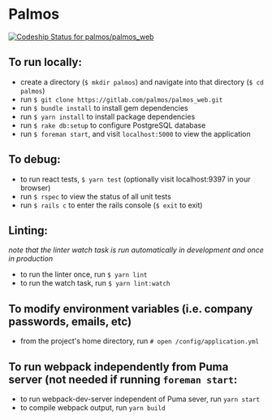 # Palmos

[ ![Codeship Status for palmos/palmos_web](https://app.codeship.com/projects/a034b610-c695-0135-9eb9-1e50aff0702d/status?branch=master)](https://app.codeship.com/projects/261212)

## To run locally:
* create a directory (`$ mkdir palmos`) and navigate into that directory (`$ cd palmos`)
* run `$ git clone https://gitlab.com/palmos/palmos_web.git`
* run `$ bundle install` to install gem dependencies
* run `$ yarn install` to install package dependencies
* run `$ rake db:setup` to configure PostgreSQL database
* run `$ foreman start`, and visit `localhost:5000` to view the application

## To debug:
* to run react tests, `$ yarn test` (optionally visit localhost:9397 in your browser)
* run `$ rspec` to view the status of all unit tests
* run `$ rails c` to enter the rails console (`$ exit` to exit)

## Linting:
*note that the linter watch task is run automatically in development and once in production*
* to run the linter once, run `$ yarn lint`
* to run the watch task, run `$ yarn lint:watch`

## To modify environment variables (i.e. company passwords, emails, etc)
* from the project's home directory, run `# open /config/application.yml`

## To run webpack independently from Puma server (not needed if running `foreman start`:
* to run webpack-dev-server independent of Puma sever, run `yarn start`
* to compile webpack output, run `yarn build`

